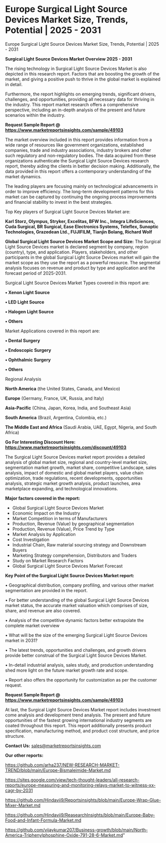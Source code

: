 # Europe Surgical Light Source Devices Market Size, Trends, Potential | 2025 - 2031
Europe Surgical Light Source Devices Market Size, Trends, Potential | 2025 - 2031

<Strong> Surgical Light Source Devices Market Overview 2025 - 2031</strong>

The rising technology in Surgical Light Source Devices Market is also depicted in this research report. Factors that are boosting the growth of the market, and giving a positive push to thrive in the global market is explained in detail.

Furthermore, the report highlights on emerging trends, significant drivers, challenges, and opportunities, providing all necessary data for thriving in the industry. This report market research offers a comprehensive perspective, including an in-depth analysis of the present and future scenarios within the industry.

<strong>Request Sample Report @ <a href=https://www.marketreportsinsights.com/sample/49103>https://www.marketreportsinsights.com/sample/49103</a></strong>

The market overview included in this report provides information from a wide range of resources like government organizations, established companies, trade and industry associations, industry brokers and other such regulatory and non-regulatory bodies. The data acquired from these organizations authenticate the Surgical Light Source Devices research report, thereby aiding the clients in better decision making. Additionally, the data provided in this report offers a contemporary understanding of the market dynamics.

The leading players are focusing mainly on technological advancements in order to improve efficiency. The long-term development patterns for this market can be captured by continuing the ongoing process improvements and financial stability to invest in the best strategies.

Top Key players of Surgical Light Source Devices Market are:

<strong>Karl Storz, Olympus, Stryker, Excelitas, BFW Inc., Integra LifeSciences, Cuda Surgical, BR Surgical, Ease Electronics Systems, Teleflex, Sunoptic Technologies, Grazedean Ltd., FUJIFILM, Tianjin Bolang, Richard Wolf</strong>

<strong><b>Global Surgical Light Source Devices Market Scope and Size:</b></strong>
The Surgical Light Source Devices market is declared segment by company, region (country), type, and application. Players, stakeholders, and other participants in the global Surgical Light Source Devices market will gain the market scope as they use the report as a powerful resource. The segmental analysis focuses on revenue and product by type and application and the forecast period of 2025-2031.

Surgical Light Source Devices Market Types covered in this report are:

<strong>•  Xenon Light Source

•  LED Light Source

•  Halogen Light Source

•  Others</strong>

Market Applications covered in this report are:

<strong>•  Dental Surgery

•  Endoscopic Surgery

•  Ophthalmic Surgery

•  Others</strong> 

Regional Analysis

<strong>North America</strong> (the United States, Canada, and Mexico)

<strong>Europe</strong> (Germany, France, UK, Russia, and Italy)

<strong>Asia-Pacific</strong> (China, Japan, Korea, India, and Southeast Asia)

<strong>South America</strong> (Brazil, Argentina, Colombia, etc.)

<strong>The Middle East and Africa</strong> (Saudi Arabia, UAE, Egypt, Nigeria, and South Africa)

<strong>Go For Interesting Discount Here: <a href=https://www.marketreportsinsights.com/discount/49103>https://www.marketreportsinsights.com/discount/49103</a></strong>

The Surgical Light Source Devices market report provides a detailed analysis of global market size, regional and country-level market size, segmentation market growth, market share, competitive Landscape, sales analysis, impact of domestic and global market players, value chain optimization, trade regulations, recent developments, opportunities analysis, strategic market growth analysis, product launches, area marketplace expanding, and technological innovations.

<strong><b>Major factors covered in the report:</b></strong>
<ul>
  <li>Global Surgical Light Source Devices Market </li>
  <li>Economic Impact on the Industry</li>
  <li>Market Competition in terms of Manufacturers</li>
  <li>Production, Revenue (Value) by geographical segmentation</li>
  <li>Production, Revenue (Value), Price Trend by Type</li>
  <li>Market Analysis by Application</li>
  <li>Cost Investigation</li>
  <li>Industrial Chain, Raw material sourcing strategy and Downstream Buyers</li>
  <li>Marketing Strategy comprehension, Distributors and Traders</li>
  <li>Study on Market Research Factors</li>
  <li>Global Surgical Light Source Devices Market Forecast</li>
</ul>

<strong><b>Key Point of the Surgical Light Source Devices Market report:</b></strong>

• Geographical distribution, company profiling, and various other market segmentation are provided in the report.

• For better understanding of the global Surgical Light Source Devices market status, the accurate market valuation which comprises of size, share, and revenue are also covered.

• Analysis of the competitive dynamic factors better extrapolate the complete market overview

• What will be the size of the emerging Surgical Light Source Devices market in 2031?

• The latest trends, opportunities and challenges, and growth drivers provide better construal of the Surgical Light Source Devices Market.

• In-detail industrial analysis, sales study, and production understanding shed more light on the future market growth rate and scope.

• Report also offers the opportunity for customization as per the customer request.

<strong>Request Sample Report @ <a href=https://www.marketreportsinsights.com/sample/49103>https://www.marketreportsinsights.com/sample/49103</a></strong>

At last, the Surgical Light Source Devices Market report includes investment come analysis and development trend analysis. The present and future opportunities of the fastest growing international industry segments are coated throughout this report. This report additionally presents product specification, manufacturing method, and product cost structure, and price structure.

<strong>Contact Us:</strong>
sales@marketreportsinsights.com

<strong>Our other reports:</strong>

<a href=https://github.com/arha237/NEW-RESEARCH-MARKET-TREND/blob/main/Europe-Bismaleimide-Market.md>https://github.com/arha237/NEW-RESEARCH-MARKET-TREND/blob/main/Europe-Bismaleimide-Market.md</a>

<a href=https://sites.google.com/view/tech-thought-leaders/all-research-reports/europe-measuring-and-monitoring-relays-market-to-witness-xx-cagr-by-2031>https://sites.google.com/view/tech-thought-leaders/all-research-reports/europe-measuring-and-monitoring-relays-market-to-witness-xx-cagr-by-2031</a>

<a href=https://github.com/Hindavii9/Reportsinsights/blob/main/Europe-Wrap-Glue-Mixer-Market.md>https://github.com/Hindavii9/Reportsinsights/blob/main/Europe-Wrap-Glue-Mixer-Market.md</a>

<a href=https://github.com/Hindavii9/ReasearchInsights/blob/main/Europe-Baby-Food-and-Infant-Formula-Market.md>https://github.com/Hindavii9/ReasearchInsights/blob/main/Europe-Baby-Food-and-Infant-Formula-Market.md</a>

<a href=https://github.com/vijaykumar207/Business-growth/blob/main/North-America-Triphenylphosphine-Oxide-791-28-6-Market.md>https://github.com/vijaykumar207/Business-growth/blob/main/North-America-Triphenylphosphine-Oxide-791-28-6-Market.md</a>"
